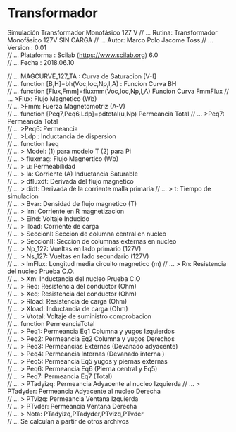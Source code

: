 # Transformador
Simulación Transformador Monofásico 127 V
// ... Rutina: Transformador Monofásico 127V SIN CARGA 
// ... Autor: Marco Polo Jacome Toss 
// ... Version : 0.01                                           
// ... Plataforma : Scilab (https://www.scilab.org) 6.0           
// ... Fecha : 2018.06.10          

// ... MAGCURVE_127_TA : Curva de Saturacion [V-I]                  
// ... function [B,H]=bh(Voc,Ioc,Np,l,A) : Funcion Curva BH        
// ... function [Flux,Fmm]=fluxmm(Voc,Ioc,Np,l,A) Funcion Curva FmmFlux
// ... >Flux: Flujo Magnetico (Wb)                        
// ... >Fmm: Fuerza Magnetomotriz (A-V)               
// ... function [Peq7,Peq6,Ldp]=pdtotal(u,Np) Permeancia Total
// ...           >Peq7: Permeancia Total                            
// ...           >Peq6: Permeancia                                   
// ...           >Ldp : Inductancia de dispersion                   
// ... function Iaeq                                               
// ...          >    Model: (1) para modelo T (2) para Pi            
// ...          >  fluxmag: Flujo Magnertico (Wb)                   
// ...          >         u: Permeabilidad                           
// ...          >        Ia: Corriente (A) Inductancia Saturable    
// ...          >   dfluxdt: Derivada del flujo magnetico           
// ...          >      didt: Derivada de la corriente malla primaria 
// ...          >         t: Tiempo de simulacion                    
// ...          >      Bvar: Densidad de flujo magnetico (T)         
// ...          >       Irn: Corriente en R magnetizacion            
// ...          >      Eind: Voltaje Inducido                       
// ...          >     Iload: Corriente de carga                     
// ...          >  SeccionI: Seccion de columna central en nucleo    
// ...          > SeccionII: Seccion de columnas externas en nucleo  
// ...          >    Np_127: Vueltas en lado primario (127V)         
// ...          >    Ns_127: Vueltas en lado secundario (127V)       
// ...          >    lmFlux: Longitud media circuito magnetico (m) 
// ...          >        Rn: Resistencia del nucleo  Prueba C.O.     
// ...          >        Xm: Inductancia del nucleo  Prueba  C.O     
// ...          >       Req: Resistencia del conductor (Ohm)         
// ...          >       Xeq: Resistencia del conductor (Ohm)         
// ...          >     Rload: Resistencia de carga      (Ohm)         
// ...          >     Xload: Inductancia de carga      (Ohm)         
// ...          >    Vtotal: Voltaje de suministro comprobacion      
// ... function PermeanciaTotal                                     
// ...          >  Peq1: Permeancia Eq1 Columna y yugos Izquierdos   
// ...          >  Peq2: Permeancia Eq2 Columna y yugos Derechos     
// ...          >  Peq3: Permeancias Externas (Devanado adyacente)  
// ...          >  Peq4: Permeancia Internas (Devanado interna )    
// ...          >  Peq5: Permeancia Eq5 yugos y piernas externas    
// ...          >  Peq6: Permeancia Eq6 (Pierna central y Eq5)      
// ...          >  Peq7: Permeancia Eq7 (Total)                     
// ...          >  PTadyizq: Permeancia Adyacente al nucleo Izquierda
// ...          >  PTadyder: Permeancia Adyacente al nucleo Derecha  
// ...          >  PTvizq:   Permeancia Ventana Izquierda           
// ...          >  PTvder:   Permeancia Ventana Derecha             
// ...          >  Nota: PTadyizq,PTadyder,PTvizq,PTvder            
// ...                   Se calculan a partir de otros archivos     
